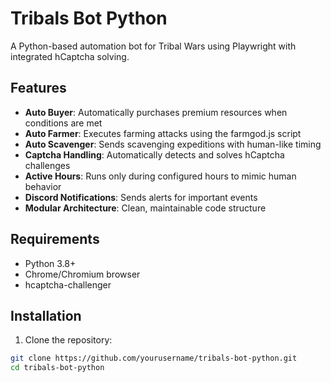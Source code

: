 # Tribals Bot Python

A Python-based automation bot for Tribal Wars using Playwright with integrated hCaptcha solving.

## Features

- **Auto Buyer**: Automatically purchases premium resources when conditions are met
- **Auto Farmer**: Executes farming attacks using the farmgod.js script
- **Auto Scavenger**: Sends scavenging expeditions with human-like timing
- **Captcha Handling**: Automatically detects and solves hCaptcha challenges
- **Active Hours**: Runs only during configured hours to mimic human behavior
- **Discord Notifications**: Sends alerts for important events
- **Modular Architecture**: Clean, maintainable code structure

## Requirements

- Python 3.8+
- Chrome/Chromium browser
- hcaptcha-challenger

## Installation

1. Clone the repository:
```bash
git clone https://github.com/yourusername/tribals-bot-python.git
cd tribals-bot-python
```
